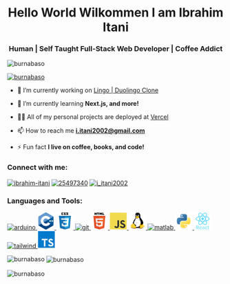 <h1 align="center">Hello World Wilkommen I am Ibrahim Itani</h1>
<h3 align="center">Human | Self Taught Full-Stack Web Developer | Coffee Addict</h3>

<p align="left"> <img src="https://komarev.com/ghpvc/?username=burnabaso&label=Profile%20views&color=0e75b6&style=flat" alt="burnabaso" /> </p>

<p align="left"> <a href="https://github.com/ryo-ma/github-profile-trophy"><img src="https://github-profile-trophy.vercel.app/?username=burnabaso" alt="burnabaso" /></a> </p>

- 🔭 I’m currently working on [Lingo | Duolingo Clone](https://github.com/Burnabaso/lingo)

- 🌱 I’m currently learning **Next.js, and more!**

- 👨‍💻 All of my personal projects are deployed at [Vercel](https://vercel.com/burnabasos-projects)

- 📫 How to reach me **i.itani2002@gmail.com**

- ⚡ Fun fact **I live on coffee, books, and code!**

<h3 align="left">Connect with me:</h3>
<p align="left">
<a href="https://linkedin.com/in/ibrahim-itani" target="blank"><img align="center" src="https://raw.githubusercontent.com/rahuldkjain/github-profile-readme-generator/master/src/images/icons/Social/linked-in-alt.svg" alt="ibrahim-itani" height="30" width="40" /></a>
<a href="https://stackoverflow.com/users/25497340" target="blank"><img align="center" src="https://raw.githubusercontent.com/rahuldkjain/github-profile-readme-generator/master/src/images/icons/Social/stack-overflow.svg" alt="25497340" height="30" width="40" /></a>
<a href="https://www.hackerrank.com/i_itani2002" target="blank"><img align="center" src="https://raw.githubusercontent.com/rahuldkjain/github-profile-readme-generator/master/src/images/icons/Social/hackerrank.svg" alt="i_itani2002" height="30" width="40" /></a>
</p>

<h3 align="left">Languages and Tools:</h3>
<p align="left"> <a href="https://www.arduino.cc/" target="_blank" rel="noreferrer"> <img src="https://cdn.worldvectorlogo.com/logos/arduino-1.svg" alt="arduino" width="40" height="40"/> </a> <a href="https://www.w3schools.com/cpp/" target="_blank" rel="noreferrer"> <img src="https://raw.githubusercontent.com/devicons/devicon/master/icons/cplusplus/cplusplus-original.svg" alt="cplusplus" width="40" height="40"/> </a> <a href="https://www.w3schools.com/css/" target="_blank" rel="noreferrer"> <img src="https://raw.githubusercontent.com/devicons/devicon/master/icons/css3/css3-original-wordmark.svg" alt="css3" width="40" height="40"/> </a> <a href="https://git-scm.com/" target="_blank" rel="noreferrer"> <img src="https://www.vectorlogo.zone/logos/git-scm/git-scm-icon.svg" alt="git" width="40" height="40"/> </a> <a href="https://www.w3.org/html/" target="_blank" rel="noreferrer"> <img src="https://raw.githubusercontent.com/devicons/devicon/master/icons/html5/html5-original-wordmark.svg" alt="html5" width="40" height="40"/> </a> <a href="https://developer.mozilla.org/en-US/docs/Web/JavaScript" target="_blank" rel="noreferrer"> <img src="https://raw.githubusercontent.com/devicons/devicon/master/icons/javascript/javascript-original.svg" alt="javascript" width="40" height="40"/> </a> <a href="https://www.linux.org/" target="_blank" rel="noreferrer"> <img src="https://raw.githubusercontent.com/devicons/devicon/master/icons/linux/linux-original.svg" alt="linux" width="40" height="40"/> </a> <a href="https://www.mathworks.com/" target="_blank" rel="noreferrer"> <img src="https://upload.wikimedia.org/wikipedia/commons/2/21/Matlab_Logo.png" alt="matlab" width="40" height="40"/> </a> <a href="https://www.python.org" target="_blank" rel="noreferrer"> <img src="https://raw.githubusercontent.com/devicons/devicon/master/icons/python/python-original.svg" alt="python" width="40" height="40"/> </a> <a href="https://reactjs.org/" target="_blank" rel="noreferrer"> <img src="https://raw.githubusercontent.com/devicons/devicon/master/icons/react/react-original-wordmark.svg" alt="react" width="40" height="40"/> </a> <a href="https://tailwindcss.com/" target="_blank" rel="noreferrer"> <img src="https://www.vectorlogo.zone/logos/tailwindcss/tailwindcss-icon.svg" alt="tailwind" width="40" height="40"/> </a> <a href="https://www.typescriptlang.org/" target="_blank" rel="noreferrer"> <img src="https://raw.githubusercontent.com/devicons/devicon/master/icons/typescript/typescript-original.svg" alt="typescript" width="40" height="40"/> </a> </p>

<p><img align="left" src="https://github-readme-stats.vercel.app/api/top-langs?username=burnabaso&show_icons=true&locale=en&layout=compact" alt="burnabaso" /></p>

<p>&nbsp;<img align="center" src="https://github-readme-stats.vercel.app/api?username=burnabaso&show_icons=true&locale=en" alt="burnabaso" /></p>

<p><img align="center" src="https://github-readme-streak-stats.herokuapp.com/?user=burnabaso&" alt="burnabaso" /></p>

